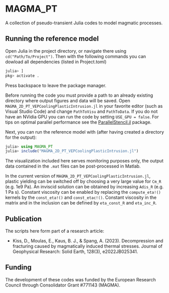 # MAGMA_PT
A collection of pseudo-transient Julia codes to model magmatic processes.


## Running the reference model
Open Julia in the project directory, or navigate there using `cd("Path/To/Project")`. Then with the following commands you can dowload all dependencies (listed in Project.toml)
```julia
julia> ] 
pkg> activate .
```
Press backspace to leave the package manager.

Before running the code you must provide a path to an already existing directory where output figures and data will be saved. Open `MAGMA_2D_PT_VEPCoolingPlasticIntrusion.jl` in your favorite editor (such as Visual Studio Code) and change `PathToVisu` and `PathToData`.
If you do not have an NVidia GPU you can run the code by setting `USE_GPU = false`. For tips on optimal parallel performance see the [ParallelStencil.jl](https://github.com/omlins/ParallelStencil.jl) package.  

Next, you can run the reference model with (after having created a directory for the output):
```julia
julia> using MAGMA_PT
julia> include("MAGMA_2D_PT_VEPCoolingPlasticIntrusion.jl")
```

The visualization included here serves monitoring purposes only, the output data contained in the `.mat` files can be post-processed in Matlab.

In the current version of `MAGMA_2D_PT_VEPCoolingPlasticIntrusion.jl`, plastic yielding can be switched off by choosing a very large value for `Cm_R` (e.g. 1e9 Pa). An inviscid solution can be obtained by increasing `Adis_R` (e.g. 1 Pa s). Constant viscosity can be enabled by replacing the `compute_eta!()` kernels by the `const_eta!()` and `const_etac!()`. Constant viscosity in the matrix and in the inclusion can be defined by `eta_const_R` and `eta_inc_R`. 

## Publication
The scripts here form part of a research article:
- Kiss, D., Moulas, E., Kaus, B. J., & Spang, A. (2023). Decompression and fracturing caused by magmatically induced thermal stresses. Journal of Geophysical Research: Solid Earth, 128(3), e2022JB025341.

## Funding
The development of these codes was funded by the European Research Council through Consolidator Grant #771143 (MAGMA).
